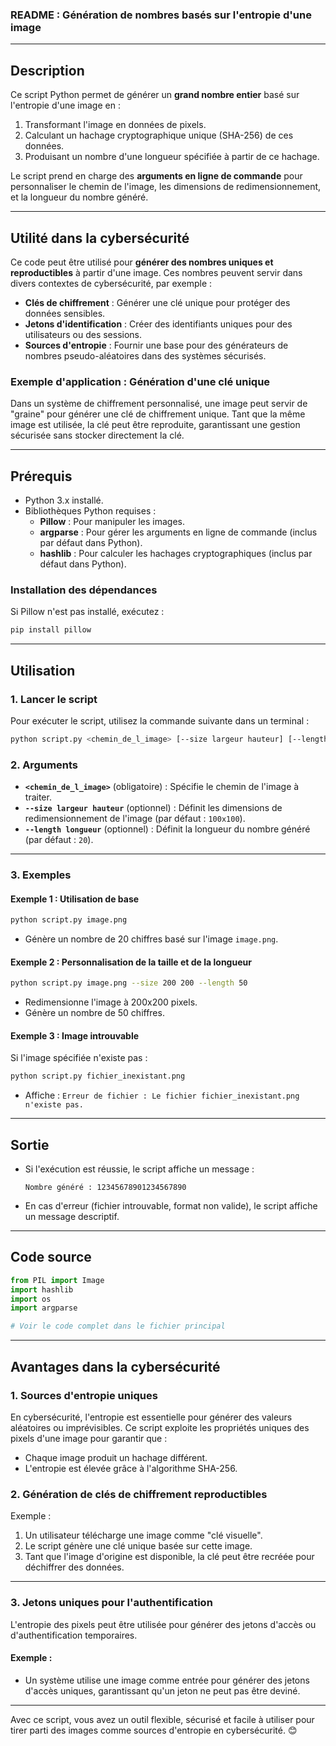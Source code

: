 ### **README : Génération de nombres basés sur l'entropie d'une image**

---

## **Description**
Ce script Python permet de générer un **grand nombre entier** basé sur l'entropie d'une image en :
1. Transformant l'image en données de pixels.
2. Calculant un hachage cryptographique unique (SHA-256) de ces données.
3. Produisant un nombre d'une longueur spécifiée à partir de ce hachage.

Le script prend en charge des **arguments en ligne de commande** pour personnaliser le chemin de l'image, les dimensions de redimensionnement, et la longueur du nombre généré.

---

## **Utilité dans la cybersécurité**
Ce code peut être utilisé pour **générer des nombres uniques et reproductibles** à partir d'une image. Ces nombres peuvent servir dans divers contextes de cybersécurité, par exemple :

- **Clés de chiffrement** : Générer une clé unique pour protéger des données sensibles.
- **Jetons d'identification** : Créer des identifiants uniques pour des utilisateurs ou des sessions.
- **Sources d'entropie** : Fournir une base pour des générateurs de nombres pseudo-aléatoires dans des systèmes sécurisés.

### **Exemple d'application : Génération d'une clé unique**
Dans un système de chiffrement personnalisé, une image peut servir de "graine" pour générer une clé de chiffrement unique. Tant que la même image est utilisée, la clé peut être reproduite, garantissant une gestion sécurisée sans stocker directement la clé.

---

## **Prérequis**
- Python 3.x installé.
- Bibliothèques Python requises :
  - **Pillow** : Pour manipuler les images.
  - **argparse** : Pour gérer les arguments en ligne de commande (inclus par défaut dans Python).
  - **hashlib** : Pour calculer les hachages cryptographiques (inclus par défaut dans Python).

### **Installation des dépendances**
Si Pillow n'est pas installé, exécutez :
```bash
pip install pillow
```

---

## **Utilisation**
### **1. Lancer le script**
Pour exécuter le script, utilisez la commande suivante dans un terminal :
```bash
python script.py <chemin_de_l_image> [--size largeur hauteur] [--length longueur]
```

### **2. Arguments**
- **`<chemin_de_l_image>`** (obligatoire) : Spécifie le chemin de l'image à traiter.
- **`--size largeur hauteur`** (optionnel) : Définit les dimensions de redimensionnement de l'image (par défaut : `100x100`).
- **`--length longueur`** (optionnel) : Définit la longueur du nombre généré (par défaut : `20`).

---

### **3. Exemples**

#### **Exemple 1 : Utilisation de base**
```bash
python script.py image.png
```
- Génère un nombre de 20 chiffres basé sur l'image `image.png`.

#### **Exemple 2 : Personnalisation de la taille et de la longueur**
```bash
python script.py image.png --size 200 200 --length 50
```
- Redimensionne l'image à 200x200 pixels.
- Génère un nombre de 50 chiffres.

#### **Exemple 3 : Image introuvable**
Si l'image spécifiée n'existe pas :
```bash
python script.py fichier_inexistant.png
```
- Affiche : `Erreur de fichier : Le fichier fichier_inexistant.png n'existe pas.`

---

## **Sortie**
- Si l'exécution est réussie, le script affiche un message :
  ```plaintext
  Nombre généré : 12345678901234567890
  ```
- En cas d'erreur (fichier introuvable, format non valide), le script affiche un message descriptif.

---

## **Code source**
```python
from PIL import Image
import hashlib
import os
import argparse

# Voir le code complet dans le fichier principal
```

---

## **Avantages dans la cybersécurité**

### **1. Sources d'entropie uniques**
En cybersécurité, l'entropie est essentielle pour générer des valeurs aléatoires ou imprévisibles. Ce script exploite les propriétés uniques des pixels d'une image pour garantir que :
- Chaque image produit un hachage différent.
- L'entropie est élevée grâce à l'algorithme SHA-256.

### **2. Génération de clés de chiffrement reproductibles**
Exemple :
1. Un utilisateur télécharge une image comme "clé visuelle".
2. Le script génère une clé unique basée sur cette image.
3. Tant que l'image d'origine est disponible, la clé peut être recréée pour déchiffrer des données.

---

### **3. Jetons uniques pour l'authentification**
L'entropie des pixels peut être utilisée pour générer des jetons d'accès ou d'authentification temporaires.

#### Exemple :
- Un système utilise une image comme entrée pour générer des jetons d'accès uniques, garantissant qu'un jeton ne peut pas être deviné.

---

Avec ce script, vous avez un outil flexible, sécurisé et facile à utiliser pour tirer parti des images comme sources d'entropie en cybersécurité. 😊
